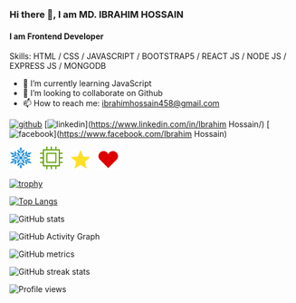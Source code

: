 ### Hi there 👋, I am MD. IBRAHIM HOSSAIN
#### I am Frontend Developer

Skills: HTML / CSS / JAVASCRIPT / BOOTSTRAP5 / REACT JS / NODE JS / EXPRESS JS / MONGODB

- 🌱 I’m currently learning JavaScript 
- 👯 I’m looking to collaborate on Github 
- 📫 How to reach me: ibrahimhossain458@gmail.com 


[<img src='https://cdn.jsdelivr.net/npm/simple-icons@3.0.1/icons/github.svg' alt='github' height='40'>](https://github.com/Ibrahim-Hossain-Git)  [<img src='https://cdn.jsdelivr.net/npm/simple-icons@3.0.1/icons/linkedin.svg' alt='linkedin' height='40'>](https://www.linkedin.com/in/Ibrahim Hossain/)  [<img src='https://cdn.jsdelivr.net/npm/simple-icons@3.0.1/icons/facebook.svg' alt='facebook' height='40'>](https://www.facebook.com/Ibrahim Hossain)  

<a href='https://archiveprogram.github.com/'><img src='https://raw.githubusercontent.com/acervenky/animated-github-badges/master/assets/acbadge.gif' width='40' height='40'></a> <a href='https://docs.github.com/en/developers'><img src='https://raw.githubusercontent.com/acervenky/animated-github-badges/master/assets/devbadge.gif' width='40' height='40'></a> <a href='https://stars.github.com/'><img src='https://raw.githubusercontent.com/acervenky/animated-github-badges/master/assets/starbadge.gif' width='35' height='35'></a> <a href='https://docs.github.com/en/github/supporting-the-open-source-community-with-github-sponsors'><img src='https://raw.githubusercontent.com/acervenky/animated-github-badges/master/assets/sponsorbadge.gif' width='35' height='35'></a> 

[![trophy](https://github-profile-trophy.vercel.app/?username=Ibrahim-Hossain-Git)](https://github.com/ryo-ma/github-profile-trophy)

[![Top Langs](https://github-readme-stats.vercel.app/api/top-langs/?username=Ibrahim-Hossain-Git)](https://github.com/anuraghazra/github-readme-stats)

![GitHub stats](https://github-readme-stats.vercel.app/api?username=Ibrahim-Hossain-Git&show_icons=true)  

![GitHub Activity Graph](https://activity-graph.herokuapp.com/graph?username=Ibrahim-Hossain-Git)  

![GitHub metrics](https://metrics.lecoq.io/Ibrahim-Hossain-Git)  

![GitHub streak stats](https://github-readme-streak-stats.herokuapp.com/?user=Ibrahim-Hossain-Git)  

![Profile views](https://gpvc.arturio.dev/Ibrahim-Hossain-Git)  
